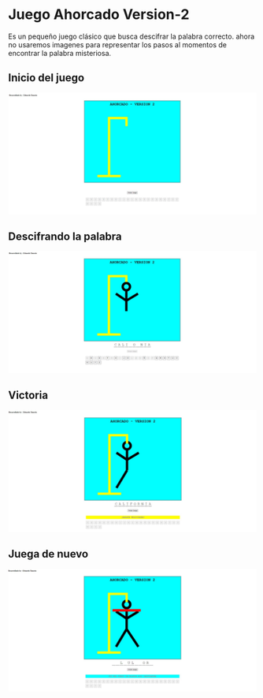 # Juego Ahorcado Version-2

Es un pequeño juego clásico que busca descifrar la palabra correcto. ahora no usaremos imagenes para representar los pasos al momentos de encontrar la palabra misteriosa.

## Inicio del juego

<img src="/img/1.JPG" alt="Inicio del juego">

## Descifrando la palabra

<img src="/img/2.JPG" alt="Buscando la palabra">

## Victoria

<img src="/img/3.JPG" alt="Palabra encontrada">

## Juega de nuevo

<img src="/img/4.JPG" alt="Volver a Jugar">